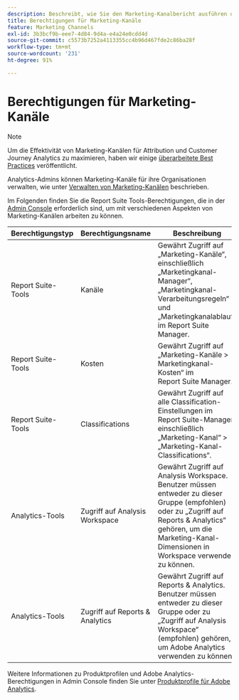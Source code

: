 ```yaml
---
description: Beschreibt, wie Sie den Marketing-Kanalbericht ausführen und beschränkte Administratorrechte und Benutzergruppenberechtigungen erteilen.
title: Berechtigungen für Marketing-Kanäle
feature: Marketing Channels
exl-id: 3b3bcf9b-eee7-4d84-9d4a-e4a24e0cdd4d
source-git-commit: c5573b7252a4113355cc4b96d467fde2c86ba28f
workflow-type: tm+mt
source-wordcount: '231'
ht-degree: 91%

---
```


# Berechtigungen für Marketing-Kanäle

>[!NOTE]
>
>Um die Effektivität von Marketing-Kanälen für Attribution und Customer Journey Analytics zu maximieren, haben wir einige [überarbeitete Best Practices](/help/components/c-marketing-channels/mchannel-best-practices.md) veröffentlicht.
>
>Analytics-Admins können Marketing-Kanäle für ihre Organisationen verwalten, wie unter [Verwalten von Marketing-Kanälen](/help/admin/admin/c-manage-report-suites/c-edit-report-suites/marketing-channels/c-channels.md) beschrieben.

Im Folgenden finden Sie die Report Suite Tools-Berechtigungen, die in der [Admin Console](https://adminconsole.adobe.com/) erforderlich sind, um mit verschiedenen Aspekten von Marketing-Kanälen arbeiten zu können.

| Berechtigungstyp | Berechtigungsname | Beschreibung |
|---|---|---|
| Report Suite-Tools | Kanäle | Gewährt Zugriff auf „Marketing-Kanäle“, einschließlich „Marketingkanal-Manager“, „Marketingkanal-Verarbeitungsregeln“ und „Marketingkanalablauf“ im Report Suite Manager. |
| Report Suite-Tools | Kosten | Gewährt Zugriff auf „Marketing-Kanäle > Marketingkanal-Kosten“ im Report Suite Manager. |
| Report Suite-Tools | Classifications | Gewährt Zugriff auf alle Classification-Einstellungen im Report Suite-Manager, einschließlich „Marketing-Kanal“ > „Marketing-Kanal-Classifications“. |
| Analytics-Tools | Zugriff auf Analysis Workspace | Gewährt Zugriff auf Analysis Workspace. Benutzer müssen entweder zu dieser Gruppe (empfohlen) oder zu „Zugriff auf Reports &amp; Analytics“ gehören, um die Marketing-Kanal-Dimensionen in Workspace verwenden zu können. |
| Analytics-Tools | Zugriff auf Reports &amp; Analytics | Gewährt Zugriff auf Reports &amp; Analytics. Benutzer müssen entweder zu dieser Gruppe oder zu „Zugriff auf Analysis Workspace“ (empfohlen) gehören, um Adobe Analytics verwenden zu können. |

Weitere Informationen zu Produktprofilen und Adobe Analytics-Berechtigungen in Admin Console finden Sie unter [Produktprofile für Adobe Analytics](https://experienceleague.adobe.com/docs/analytics/admin/admin-console/permissions/product-profile.html?lang=de).

